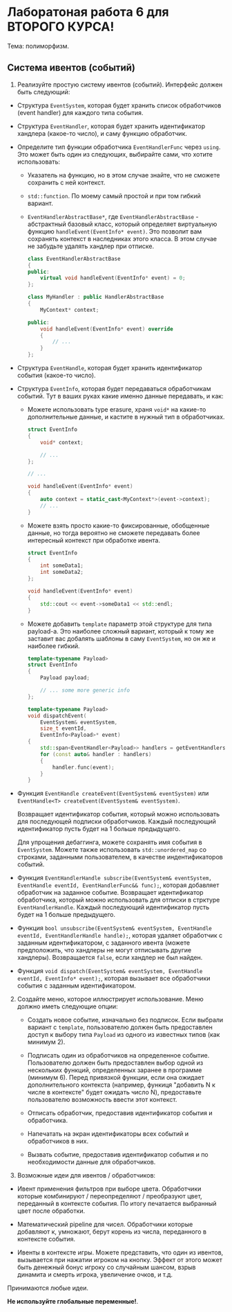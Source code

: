 
# Лаборатоная работа 6 для ВТОРОГО КУРСА!

Тема: полиморфизм.

## Система ивентов (событий)

1. Реализуйте простую систему ивентов (событий).
   Интерфейс должен быть следующий:

* Структура `EventSystem`, которая будет хранить список обработчиков (event handler)
  для каждого типа события.

* Структура `EventHandler`, которая будет хранить идентификатор хандлера (какое-то число),
  и саму функцию обработчик.

* Определите тип функции обработчика `EventHandlerFunc` через `using`.
  Это может быть один из следующих, выбирайте сами, что хотите использовать:

  - Указатель на функцию, но в этом случае знайте, что не сможете сохранить с ней контекст.

  - `std::function`. По моему самый простой и при том гибкий вариант.

  - `EventHandlerAbstractBase*`, где `EventHandlerAbstractBase` - абстрактный базовый класс,
    который определяет виртуальную функцию `handleEvent(EventInfo* event)`.
    Это позволит вам сохранять контекст в наследниках этого класса.
    В этом случае не забудьте удалять хандлер при отписке.

    ```cpp
    class EventHandlerAbstractBase
    {
    public:
        virtual void handleEvent(EventInfo* event) = 0;
    };

    class MyHandler : public HandlerAbstractBase
    {
        MyContext* context;

    public:
        void handleEvent(EventInfo* event) override
        {
            // ...
        }
    };
    ```

* Структура `EventHandle`, которая будет хранить идентификатор события (какое-то число).

* Структура `EventInfo`, которая будет передаваться обработчикам событий.
  Тут в ваших руках какие именно данные передавать, и как:

  - Можете использовать type erasure, храня `void*` на какие-то дополнительные данные,
    и кастите в нужный тип в обработчиках.

    ```cpp
    struct EventInfo
    {
        void* context;

        // ...
    };

    // ...

    void handleEvent(EventInfo* event)
    {
        auto context = static_cast<MyContext*>(event->context);
        // ...
    }
    ```

  - Можете взять просто какие-то фиксированные, обобщенные данные, но тогда вероятно не сможете
    передавать более интересный контекст при обработке ивента.

    ```cpp
    struct EventInfo
    {
        int someData1;
        int someData2;
    };

    void handleEvent(EventInfo* event)
    {
        std::cout << event->someData1 << std::endl;
    }
    ```

  - Можете добавить `template` параметр этой структуре для типа payload-а.
    Это наиболее сложный вариант, который к тому же заставит вас добалять шаблоны
    в саму `EventSystem`, но он же и наиболее гибкий.

    ```cpp
    template<typename Payload>
    struct EventInfo
    {
        Payload payload;

        // ... some more generic info
    };

    template<typename Payload>
    void dispatchEvent(
        EventSystem& eventSystem,
        size_t eventId,
        EventInfo<Payload>* event)
    {
        std::span<EventHandler<Payload>> handlers = getEventHandlersById<Payload>(eventSystem, eventId);
        for (const auto& handler : handlers)
        {
            handler.func(event);
        }
    }
    ```

* Функция `EventHandle createEvent(EventSystem& eventSystem)` 
  или `EventHandle<T> createEvent(EventSystem& eventSystem)`.

  Возвращает идентификатор события, который можно использовать 
  для последующей подписки обработчиков.
  Каждый последующий идентификатор пусть будет на 1 больше предыдущего.

  Для упрощения дебаггинга, можете сохранять имя события в `EventSystem`.
  Можете также использовать `std::unordered_map` со строками, 
  заданными пользователем, в качестве индентификаторов событий.

* Функция `EventHandlerHandle subscribe(EventSystem& eventSystem, EventHandle eventId, EventHandlerFunc&& func);`,
  которая добавляет обработчик на заданное событие.
  Возвращает идентификатор обработчика, который можно использовать для отписки в
  стрктуре `EventHandlerHandle`.
  Каждый последующий идентификатор пусть будет на 1 больше предыдущего.

* Функция `bool unsubscribe(EventSystem& eventSystem, EventHandle eventId, EventHandlerHandle handle);`,
  которая удаляет обработчик с заданным идентификатором,
  с заданного ивента (можете предположить, что хандлеры не могут отписывать другие хандлеры).
  Возвращается `false`, если хандлер не был найден.

* Функция `void dispatch(EventSystem& eventSystem, EventHandle eventId, EventInfo* event);`,
  которая вызывает все обработчики события с заданным идентификатором.


2. Создайте меню, которое иллюстрирует использование.
   Меню должно иметь следующие опции:

   * Создать новое событие, изначально без подписок.
     Если выбрали вариант с `template`, 
     пользователю должен быть предоставлен доступ к выбору типа `Payload`
     из одного из известных типов (как минимум 2).

   * Подписать один из обработчиков на определенное событие.
     Пользователю должен быть предоставлен выбор одной из нескольких функций,
     определенных заранее в программе (минимум 6).
     Перед привязкой функции, если она ожидает дополнительного контекста
     (например, функиця "добавить N к числе в контексте" будет ожидать число N),
     предоставьте пользователю возможность ввести этот контекст.
    
   * Отписать обработчик, предоставив идентификатор события и обработчика.

   * Напечатать на экран идентификаторы всех событий и обработчиков в них.

   * Вызвать событие, предоставив идентификатор события
     и по необходимости данные для обработчиков.


3. Возможные идеи для ивентов / обработчиков:

- Ивент применения фильтров при выборе цвета.
  Обработчики которые комбинируют / переопределяют / преобразуют цвет,
  переданный в контексте события.
  По итогу печатается выбранный цвет после обработки.

- Математический pipeline для чисел.
  Обработчики которые добавляют к, умножают, берут корень из числа,
  переданного в контексте события.

- Ивенты в контексте игры.
  Можете представить, что один из ивентов, вызывается при нажатии игроком на кнопку.
  Эффект от этого может быть денежный бонус игроку со случайным шансом,
  взрыв динамита и смерть игрока, увеличение очков, и т.д.

Принимаются любые идеи.

**Не используйте глобальные переменные!**.
